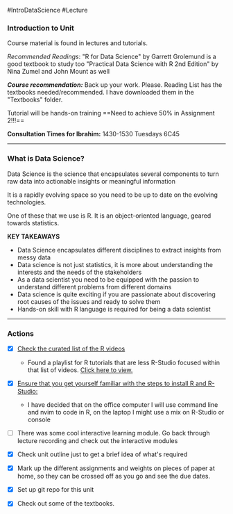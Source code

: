 #IntroDataScience #Lecture 
### Introduction to Unit
Course material is found in lectures and tutorials.

*Recommended Readings*:
"R for Data Science" by Garrett Grolemund is a good textbook to study too
"Practical Data Science with R 2nd Edition" by Nina Zumel and John Mount as well

***Course recommendation:*** Back up your work. Please.
Reading List has the textbooks needed/recommended. I have downloaded them in the "Textbooks" folder.

Tutorial will be hands-on training
==Need to achieve 50% in Assignment 2!!!==

**Consultation Times for Ibrahim:** 1430-1530 Tuesdays 6C45
_______
### What is Data Science?
Data Science is the science that encapsulates several components to turn raw data
into actionable insights or meaningful information

It is a rapidly evolving space so you need to be up to date on the evolving technologies. 

One of these that we use is R. It is an object-oriented language, geared towards statistics.

**KEY TAKEAWAYS**
- Data Science encapsulates different disciplines to extract insights from messy data
- Data science is not just statistics, it is more about understanding the interests and the needs of the stakeholders
- As a data scientist you need to be equipped with the passion to understand different problems from different domains 
- Data science is quite exciting if you are passionate about discovering root causes of the issues and ready to solve them
- Hands-on skill with R language is required for being a data scientist
_________
### Actions
- [x]  [Check the curated list of the R videos ](https://unicanberra.instructure.com/courses/15626/pages/basics-of-r-language)
	- Found a playlist for R tutorials that are less R-Studio focused within that list of videos. [Click here to view.](https://www.youtube.com/watch?v=Al-pTT-YMEA&list=PLWPirh4EWFpEvN4ktS8LE0cvLCSfhD55t&index=3) 
- [x] [Ensure that you get yourself familiar with the steps to install R and R-Studio:](https://www.youtube.com/watch?v=5YmcEYTSN7k&ab_channel=RTutorials)
	- I have decided that on the office computer I will use command line and nvim to code in R, on the laptop I might use a mix on R-Studio or console 
- [ ] There was some cool interactive learning module. Go back through lecture recording and check out the interactive modules
- [x] Check unit outline just to get a brief idea of what's required
- [x] Mark up the different assignments and weights on pieces of paper at home, so they can be crossed off as you go and see the due dates.
- [x] Set up git repo for this unit
- [x] Check out some of the textbooks.

